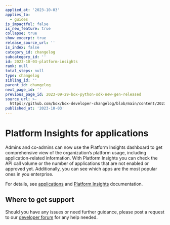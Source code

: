 ```yaml
---
applied_at: '2023-10-03'
applies_to:
  - guides
is_impactful: false
is_new_feature: true
collapse: true
show_excerpt: true
release_source_url: ''
is_index: false
category_id: changelog
subcategory_id: ''
id: 2023-10-03-platform-insights
rank: null
total_steps: null
type: changelog
sibling_id: ''
parent_id: changelog
next_page_id: ''
previous_page_id: 2023-09-29-box-python-sdk-new-gen-released
source_url: >-
  https://github.com/box/box-developer-changelog/blob/main/content/2023/10-03-platform-insights.md
published_at: '2023-10-03'
---
```

# Platform Insights for applications

Admins and co-admins can now use the Platform Insights dashboard to get comprehensive view of the organization’s platform usage,
including application-related information.
With Platform Insights you can check the API call volume or the number of applications that are not enabled or approved yet.
Additionally, you can see which apps are the most popular ones in you enterprise.

For details, see [applications][1] and [Platform Insights][2] documentation.
<!-- more -->

## Where to get support

Should you have any issues or need further guidance, please post a request to our [developer forum][3] for any help needed.


[1]: g://applications
[2]: https://support.box.com/hc/en-us/articles/20738406915219-Platform-Insights
[3]: https://forum.box.com/
